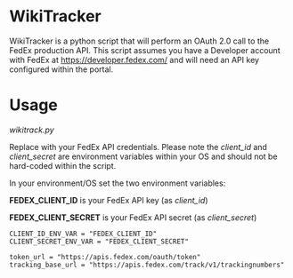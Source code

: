 # WikiTracker

WikiTracker is a python script that will perform an OAuth 2.0 call to the FedEx production API. 
This script assumes you have a Developer account with FedEx at https://developer.fedex.com/ and will need an API key configured within the portal.

# Usage

*wikitrack.py*

Replace with your FedEx API credentials. Please note the _client_id_ and _client_secret_ are environment variables within your OS and should not be hard-coded within the script.

In your environment/OS set the two environment variables: 

**FEDEX_CLIENT_ID** is your FedEx API key (as _client_id_)

**FEDEX_CLIENT_SECRET** is your FedEx API secret (as _client_secret_)

```
CLIENT_ID_ENV_VAR = "FEDEX_CLIENT_ID"
CLIENT_SECRET_ENV_VAR = "FEDEX_CLIENT_SECRET"

token_url = "https://apis.fedex.com/oauth/token"
tracking_base_url = "https://apis.fedex.com/track/v1/trackingnumbers"
